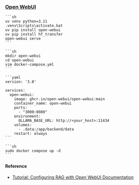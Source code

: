 ### [Open WebUI](https://github.com/open-webui/open-webui)

````{tab} uv
```sh
uv venv python=3.11
.venv\Scripts\activate.bat
uv pip install open-webui
uv pip install hf_transfer
open-webui serve
```
````

````{tab} Docker compose
```sh
mkdir open-webui
cd open-webui
vim docker-compose.yml
```

```yaml
version: '3.8'

services:
  open-webui:
    image: ghcr.io/open-webui/open-webui:main
    container_name: open-webui
    ports:
      - "3000:8080"
    environment:
      OLLAMA_BASE_URL: http://<your_host>:11434
    volumes:
      - .data:/app/backend/data
    restart: always
```

```sh
sudo docker compose up -d
```
````

#### Reference

- [Tutorial: Configuring RAG with Open WebUI Documentation](https://docs.openwebui.com/tutorials/tips/rag-tutorial/)